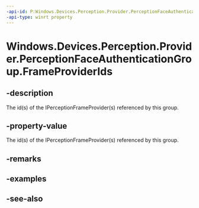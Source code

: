 ```yaml
---
-api-id: P:Windows.Devices.Perception.Provider.PerceptionFaceAuthenticationGroup.FrameProviderIds
-api-type: winrt property
---
```


<!-- Property syntax
public Windows.Foundation.Collections.IVectorView<string> FrameProviderIds { get; }
-->

# Windows.Devices.Perception.Provider.PerceptionFaceAuthenticationGroup.FrameProviderIds

## -description
The id(s) of the IPerceptionFrameProvider(s) referenced by this group.

## -property-value
The id(s) of the IPerceptionFrameProvider(s) referenced by this group.

## -remarks

## -examples

## -see-also
